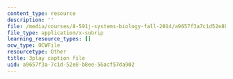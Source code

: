 ```yaml
---
content_type: resource
description: ''
file: /media/courses/8-591j-systems-biology-fall-2014/a9657f3a7c1d52e8b8ee56acf57da902_sJ7p2AuOYlA.vtt
file_type: application/x-subrip
learning_resource_types: []
ocw_type: OCWFile
resourcetype: Other
title: 3play caption file
uid: a9657f3a-7c1d-52e8-b8ee-56acf57da902
---
```

